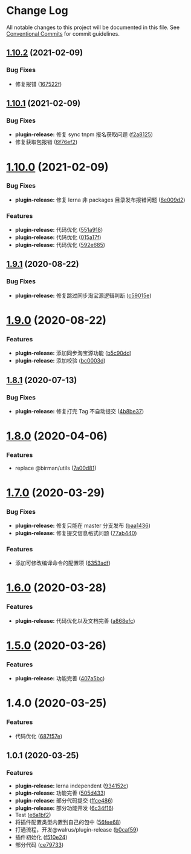 # Change Log

All notable changes to this project will be documented in this file.
See [Conventional Commits](https://conventionalcommits.org) for commit guidelines.

## [1.10.2](https://github.com/walrusjs/plugins/compare/@walrus/plugin-release@1.10.1...@walrus/plugin-release@1.10.2) (2021-02-09)

### Bug Fixes

- 修复报错 ([167522f](https://github.com/walrusjs/plugins/commit/167522f1f094bf3bdeb9f40e2179e41bd0e6ac97))

## [1.10.1](https://github.com/walrusjs/plugins/compare/@walrus/plugin-release@1.10.0...@walrus/plugin-release@1.10.1) (2021-02-09)

### Bug Fixes

- **plugin-release:** 修复 sync tnpm 报名获取问题 ([f2a8125](https://github.com/walrusjs/plugins/commit/f2a81250c224f6ab1a8b454ab26d6c65da5ecee7))
- 修复获取包报错 ([6f76ef2](https://github.com/walrusjs/plugins/commit/6f76ef2fe3a91aeff54b91655bfcb5c8f3939820))

# [1.10.0](https://github.com/walrusjs/plugins/compare/@walrus/plugin-release@1.9.1...@walrus/plugin-release@1.10.0) (2021-02-09)

### Bug Fixes

- **plugin-release:** 修复 lerna 非 packages 目录发布报错问题 ([8e009d2](https://github.com/walrusjs/plugins/commit/8e009d2dd4c994da4848fc0127569973b59950ae))

### Features

- **plugin-release:** 代码优化 ([551a918](https://github.com/walrusjs/plugins/commit/551a918f7cb51e7f4a66896804777814ec590ba0))
- **plugin-release:** 代码优化 ([015a17f](https://github.com/walrusjs/plugins/commit/015a17f9fdde78f218228dc7e7921bcd0b1fb167))
- **plugin-release:** 代码优化 ([592e685](https://github.com/walrusjs/plugins/commit/592e68550b6cdea08e56c621ae9843da29be2103))

## [1.9.1](https://github.com/walrusjs/plugins/compare/@walrus/plugin-release@1.9.0...@walrus/plugin-release@1.9.1) (2020-08-22)

### Bug Fixes

- **plugin-release:** 修复跳过同步淘宝源逻辑判断 ([c59015e](https://github.com/walrusjs/plugins/commit/c59015e331a9c6026f1f24fbfe6d58ec094b18c1))

# [1.9.0](https://github.com/walrusjs/plugins/compare/@walrus/plugin-release@1.8.1...@walrus/plugin-release@1.9.0) (2020-08-22)

### Features

- **plugin-release:** 添加同步淘宝源功能 ([b5c90dd](https://github.com/walrusjs/plugins/commit/b5c90dd4e04542774cc8d64812b38d83506c3091))
- **plugin-release:** 添加校验 ([bc0003d](https://github.com/walrusjs/plugins/commit/bc0003dd894d966da313beff124794c07170bab9))

## [1.8.1](https://github.com/walrusjs/plugins/compare/@walrus/plugin-release@1.8.0...@walrus/plugin-release@1.8.1) (2020-07-13)

### Bug Fixes

- **plugin-release:** 修复打完 Tag 不自动提交 ([4b8be37](https://github.com/walrusjs/plugins/commit/4b8be37d0cce7bd7d0587177a3caa7ae15ab0b4b))

# [1.8.0](https://github.com/walrusjs/plugins/compare/@walrus/plugin-release@1.7.0...@walrus/plugin-release@1.8.0) (2020-04-06)

### Features

- replace @birman/utils ([7a00d81](https://github.com/walrusjs/plugins/commit/7a00d81f4c85249e37686d8b9b5905db9968f5a1))

# [1.7.0](https://github.com/walrusjs/plugins/compare/@walrus/plugin-release@1.6.0...@walrus/plugin-release@1.7.0) (2020-03-29)

### Bug Fixes

- **plugin-release:** 修复只能在 master 分支发布 ([baa1436](https://github.com/walrusjs/plugins/commit/baa1436918ef5a07e16c2efe5a88e761a200d296))
- **plugin-release:** 修复提交信息格式问题 ([77ab440](https://github.com/walrusjs/plugins/commit/77ab44091a5051b10c03bba2786a77f244f80418))

### Features

- 添加可修改编译命令的配置项 ([6353adf](https://github.com/walrusjs/plugins/commit/6353adf10c4803acfe33965f56386ae760e40120))

# [1.6.0](https://github.com/walrusjs/plugins/compare/@walrus/plugin-release@1.5.0...@walrus/plugin-release@1.6.0) (2020-03-28)

### Features

- **plugin-release:** 代码优化以及文档完善 ([a868efc](https://github.com/walrusjs/plugins/commit/a868efcfc1824e6086fcb6e9e8bd659b0ff31414))

# [1.5.0](https://github.com/walrusjs/plugins/compare/@walrus/plugin-release@1.4.0...@walrus/plugin-release@1.5.0) (2020-03-26)

### Features

- **plugin-release:** 功能完善 ([407a5bc](https://github.com/walrusjs/plugins/commit/407a5bceb1eb341a11a20d5661bbc9b31b047998))

# 1.4.0 (2020-03-25)

### Features

- 代码优化 ([687f57e](https://github.com/walrusjs/plugins/commit/687f57e5b5068fd5f77be5b7e0dbc178d04314d0))

## 1.0.1 (2020-03-25)

### Features

- **plugin-release:** lerna independent ([934152c](https://github.com/walrusjs/plugins/commit/934152c0542ad303e710536961b159b573334c06))
- **plugin-release:** 功能完善 ([505d433](https://github.com/walrusjs/plugins/commit/505d433a2daa52d7e16d8fd9b39ce384d106e505))
- **plugin-release:** 部分代码提交 ([ffce486](https://github.com/walrusjs/plugins/commit/ffce486dd229acc7e521a83101810173f600dd44))
- **plugin-release:** 部分功能开发 ([6c34f16](https://github.com/walrusjs/plugins/commit/6c34f16b4d8fe83970e965dd0f50f18f9f805697))
- Test ([e6a1bf2](https://github.com/walrusjs/plugins/commit/e6a1bf290bf1461dc29cf0771d586d01dca140e3))
- 将插件配置类型内置到自己的包中 ([56fee68](https://github.com/walrusjs/plugins/commit/56fee684da4f5cf400dcff1bfbe513b55aa3eace))
- 打通流程，开发@walrus/plugin-release ([b0caf59](https://github.com/walrusjs/plugins/commit/b0caf59b615dd8d6dc46201aca547353cd81b24e))
- 插件初始化 ([f510e24](https://github.com/walrusjs/plugins/commit/f510e24139c284ed8b6aa00ed030bf286ae3e52c))
- 部分代码 ([ce79733](https://github.com/walrusjs/plugins/commit/ce79733ed8ed7ab0b852e973406b99453a598cf4))
